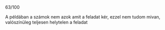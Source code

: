 63/100

A példában a számok nem azok amit a feladat kér, ezzel nem tudom mivan, valószínüleg teljesen helytelen a feladat
